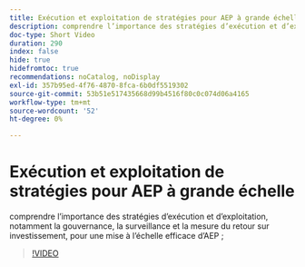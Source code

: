 ```yaml
---
title: Exécution et exploitation de stratégies pour AEP à grande échelle
description: comprendre l’importance des stratégies d’exécution et d’exploitation, notamment la gouvernance, la surveillance et la mesure du retour sur investissement, pour une mise à l’échelle efficace d’AEP ;
doc-type: Short Video
duration: 290
index: false
hide: true
hidefromtoc: true
recommendations: noCatalog, noDisplay
exl-id: 357b95ed-4f76-4870-8fca-6b0df5519302
source-git-commit: 53b51e517435668d99b4516f80c0c074d06a4165
workflow-type: tm+mt
source-wordcount: '52'
ht-degree: 0%

---
```


# Exécution et exploitation de stratégies pour AEP à grande échelle

comprendre l’importance des stratégies d’exécution et d’exploitation, notamment la gouvernance, la surveillance et la mesure du retour sur investissement, pour une mise à l’échelle efficace d’AEP ;

<!-- 62_S655_3442541_289_run-and-operate-strategies-for-aep-at-scale -->
>[!VIDEO](https://video.tv.adobe.com/v/3458330/?learn=on&enablevpops=true)

